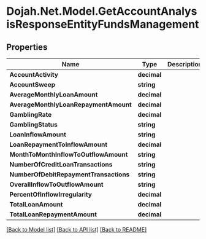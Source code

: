 # Dojah.Net.Model.GetAccountAnalysisResponseEntityFundsManagement

## Properties

Name | Type | Description | Notes
------------ | ------------- | ------------- | -------------
**AccountActivity** | **decimal** |  | [optional] 
**AccountSweep** | **string** |  | [optional] 
**AverageMonthlyLoanAmount** | **decimal** |  | [optional] 
**AverageMonthlyLoanRepaymentAmount** | **decimal** |  | [optional] 
**GamblingRate** | **decimal** |  | [optional] 
**GamblingStatus** | **string** |  | [optional] 
**LoanInflowAmount** | **string** |  | [optional] 
**LoanRepaymentToInflowAmount** | **decimal** |  | [optional] 
**MonthToMonthInflowToOutflowAmount** | **string** |  | [optional] 
**NumberOfCreditLoanTransactions** | **string** |  | [optional] 
**NumberOfDebitRepaymentTransactions** | **string** |  | [optional] 
**OverallInflowToOutflowAmount** | **string** |  | [optional] 
**PercentOfInflowIrregularity** | **decimal** |  | [optional] 
**TotalLoanAmount** | **decimal** |  | [optional] 
**TotalLoanRepaymentAmount** | **decimal** |  | [optional] 

[[Back to Model list]](../README.md#documentation-for-models) [[Back to API list]](../README.md#documentation-for-api-endpoints) [[Back to README]](../README.md)


